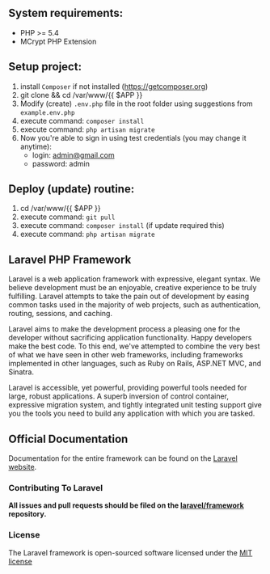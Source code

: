 ## System requirements:
* PHP >= 5.4
* MCrypt PHP Extension

## Setup project:
1. install `Composer` if not installed (https://getcomposer.org)
2. git clone && cd /var/www/{{ $APP }}
3. Modify (create) `.env.php` file in the root folder using suggestions from `example.env.php`
4. execute command: `composer install`
5. execute command: `php artisan migrate`
6. Now you're able to sign in using test credentials (you may change it anytime):
    * login: admin@gmail.com
    * password: admin

## Deploy (update) routine:
1. cd /var/www/{{ $APP }}
2. execute command: `git pull`
3. execute command: `composer install` (if update required this)
4. execute command: `php artisan migrate`

## Laravel PHP Framework

Laravel is a web application framework with expressive, elegant syntax. We believe development must be an enjoyable, creative experience to be truly fulfilling. Laravel attempts to take the pain out of development by easing common tasks used in the majority of web projects, such as authentication, routing, sessions, and caching.

Laravel aims to make the development process a pleasing one for the developer without sacrificing application functionality. Happy developers make the best code. To this end, we've attempted to combine the very best of what we have seen in other web frameworks, including frameworks implemented in other languages, such as Ruby on Rails, ASP.NET MVC, and Sinatra.

Laravel is accessible, yet powerful, providing powerful tools needed for large, robust applications. A superb inversion of control container, expressive migration system, and tightly integrated unit testing support give you the tools you need to build any application with which you are tasked.

## Official Documentation

Documentation for the entire framework can be found on the [Laravel website](http://laravel.com/docs).

### Contributing To Laravel

**All issues and pull requests should be filed on the [laravel/framework](http://github.com/laravel/framework) repository.**

### License

The Laravel framework is open-sourced software licensed under the [MIT license](http://opensource.org/licenses/MIT)

